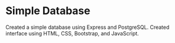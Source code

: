 # Simple Database
Created a simple database using Express and PostgreSQL. Created interface using HTML, CSS, Bootstrap, and JavaScript.
